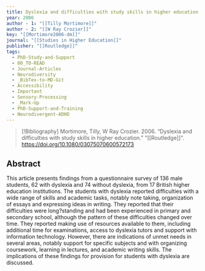 ```yaml
---
title: Dyslexia and difficulties with study skills in higher education
year: 2006
author - 1: "[[Tilly Mortimore]]"
author - 2: "[[W Ray Crozier]]"
key: "[[Mortimore2006-dm]]"
journal: "[[Studies in Higher Education]]"
publisher: "[[Routledge]]"
tags:
  - PhD-Study-and-Support
  - 00_TO-READ
  - Journal-Articles
  - Neurodiversity
  - _BibTex-to-MD-Git
  - Accessibility
  - Important
  - Sensory-Processing
  - _Mark-Up
  - PhD-Support-and-Training
  - Neurodivergent-ADHD
---
```


> [!Bibliography]
> Mortimore, Tilly, W Ray Crozier. 2006. “Dyslexia and difficulties with study skills in higher education.” "[[Routledge]]". https://doi.org/10.1080/03075070600572173

## Abstract
This article presents findings from a questionnaire survey of 136 male students, 62 with dyslexia and 74 without dyslexia, from 17 British higher education institutions. The students with dyslexia reported difficulties with a wide range of skills and academic tasks, notably note taking, organization of essays and expressing ideas in writing. They reported that their difficulties were long?standing and had been experienced in primary and secondary school, although the pattern of these difficulties changed over time. They reported making use of resources available to them, including additional time for examinations, access to dyslexia tutors and support with information technology. However, there are indications of unmet needs in several areas, notably support for specific subjects and with organizing coursework, learning in lectures, and academic writing skills. The implications of these findings for provision for students with dyslexia are discussed.
